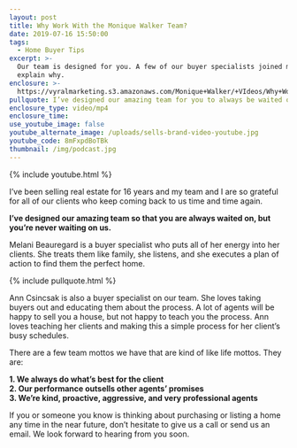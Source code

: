 ```yaml
---
layout: post
title: Why Work With the Monique Walker Team?
date: 2019-07-16 15:50:00
tags:
  - Home Buyer Tips
excerpt: >-
  Our team is designed for you. A few of our buyer specialists joined me to
  explain why.
enclosure: >-
  https://vyralmarketing.s3.amazonaws.com/Monique+Walker/+VIdeos/Why+Work+With+the+Monique+Walker+Team%3F.mp4
pullquote: I’ve designed our amazing team for you to always be waited on.
enclosure_type: video/mp4
enclosure_time:
use_youtube_image: false
youtube_alternate_image: /uploads/sells-brand-video-youtube.jpg
youtube_code: 8mFxpdBoTBk
thumbnail: /img/podcast.jpg
---
```


{% include youtube.html %}

I’ve been selling real estate for 16 years and my team and I are so grateful for all of our clients who keep coming back to us time and time again.&nbsp;

**I’ve designed our amazing team so that you are always waited on, but you’re never waiting on us.**&nbsp;

Melani Beauregard is a buyer specialist who puts all of her energy into her clients. She treats them like family, she listens, and she executes a plan of action to find them the perfect home.

{% include pullquote.html %}

Ann Csincsak is also a buyer specialist on our team. She loves taking buyers out and educating them about the process. A lot of agents will be happy to sell you a house, but not happy to teach you the process. Ann loves teaching her clients and making this a simple process for her client’s busy schedules.

There are a few team mottos we have that are kind of like life mottos. They are:

**1\. We always do what’s best for the client<br>2\. Our performance outsells other agents’ promises<br>3\. We’re kind, proactive, aggressive, and very professional agents**

If you or someone you know is thinking about purchasing or listing a home any time in the near future, don’t hesitate to give us a call or send us an email. We look forward to hearing from you soon.
